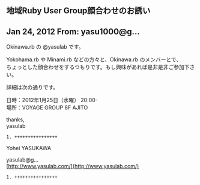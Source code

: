 ## 地域Ruby User Group顔合わせのお誘い

## Jan 24, 2012 From: yasu1000@g...

Okinawa.rb の @yasulab です。

Yokohama.rb や Minami.rb などの方々と、Okinawa.rb のメンバーとで、  
ちょっとした顔合わせをするつもりです。もし興味があれば是非是非ご参加下さい。

詳細は次の通りです。

日時：2012年1月25日（水曜） 20:00-  
場所：VOYAGE GROUP 8F AJITO

thanks,  
yasulab

    1. ++++++++++++++++

Yohei YASUKAWA

yasulab@g...  
[http://www.yasulab.com/](http://www.yasulab.com/)

    1. ++++++++++++++++
